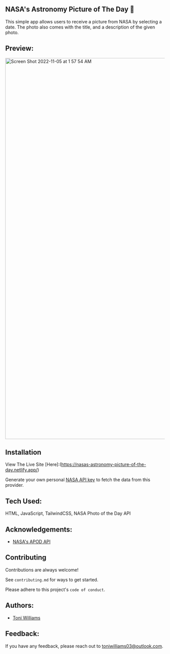 
##  NASA's Astronomy Picture of The Day 🚀
This simple app allows users to receive a picture from NASA by selecting a date. The photo also comes with the title, and a description of the given photo.


## Preview:
<img width="1200" alt="Screen Shot 2022-11-05 at 1 57 54 AM" src="https://user-images.githubusercontent.com/100317017/200104931-2b389eb6-26e2-485e-831f-194ce568d707.png">


## Installation
View The Live Site [Here]:(https://nasas-astronomy-picture-of-the-day.netlify.app/)

Generate your own personal [NASA API key](https://api.nasa.gov/) to fetch the data from this provider.


## Tech Used:
HTML, JavaScript, TailwindCSS, NASA Photo of the Day API

## Acknowledgements:
- [NASA's APOD API](https://api.nasa.gov/)

## Contributing

Contributions are always welcome!

See `contributing.md` for ways to get started.

Please adhere to this project's `code of conduct`.

## Authors:

- [Toni Williams](https://www.github.com/toniwilliams1)

## Feedback:

If you have any feedback, please reach out to toniwilliams03@outlook.com.
